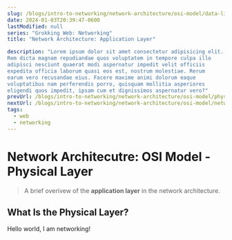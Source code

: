 ```yaml
---
slug: /blogs/intro-to-networking/network-architecture/osi-model/data-link-layer
date: 2024-01-03T20:39:47-0600
lastModified: null
series: "Grokking Web: Networking"
title: "Network Architecture: Application Layer"

description: "Lorem ipsum dolor sit amet consectetur adipisicing elit. 
Rem dicta magnam repudiandae quos voluptatem in tempore culpa illo 
adipisci nesciunt quaerat modi aspernatur impedit velit officiis 
expedita officia laborum quasi eos est, nostrum molestiae. Rerum 
earum vero recusandae eius. Facere maxime animi dolorum eaque 
voluptatibus nam perferendis porro, quisquam mollitia asperiores 
eligendi quos impedit, ipsam cum et dignissimos aspernatur vero?"
prevUrl: /blogs/intro-to-networking/network-architecture/osi-model/physical-layer
nextUrl: /blogs/intro-to-networking/network-architecture/osi-model/network-layer
tags:
  - web
  - networking
---
```


# Network Architecutre: OSI Model - Physical Layer
> A brief overivew of the **application layer** in the
> network architecture.

## What Is the Physical Layer?
Hello world, I am networking!